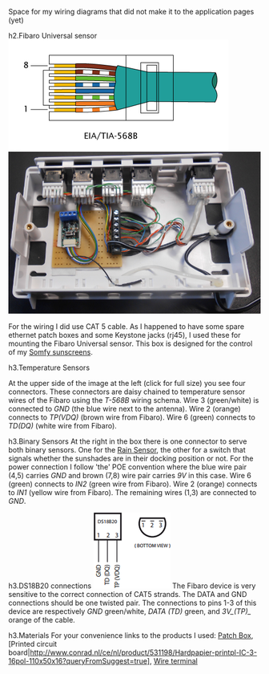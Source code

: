Space for my wiring diagrams that did not make it to the application pages (yet)

h2.Fibaro Universal sensor
![alt text](htdocs/T-568B.png)
![alt text](htdocs/WiringFUS.png)

For the wiring I did use CAT 5 cable. As I happened to have some spare ethernet patch boxes and some Keystone jacks (rj45), I used these for mounting the Fibaro Universal sensor. This box is designed for the control of my [Somfy sunscreens](http://www.openremote.org/display/~pz1/OpenRemote+2.0+How+To+-+Interface+Hydreon+RG-11+Rain+Sensor+-+Fibaro+Universal+Sensor).

h3.Temperature Sensors

At the upper side of the image at the left (click for full size) you see four connectors. These connectors are daisy chained to temperature sensor wires of the Fibaro using the *T-568B* wiring schema.
Wire 3 (green/white) is connected to *GND* (the blue wire next to the antenna). Wire 2 (orange) connects to *TP(VDQ)* (brown wire from Fibaro). Wire 6 (green) connects to *TD(DQ)* (white wire from Fibaro).

h3.Binary Sensors
At the right in the box there is one connector to serve both binary sensors. One for the [Rain Sensor](http://www.openremote.org/x/vCBdAQ), the other for a switch that signals whether the sunshades are in their docking position or not. 
For the power connection I follow 'the' POE convention where the blue wire pair (4,5) carries *GND* and brown (7,8) wire pair carries *9V* in this case. Wire 6 (green) connects to *IN2* (green wire from Fibaro). Wire 2 (orange) connects to *IN1* (yellow wire from Fibaro). The remaining wires (1,3) are connected to *GND*.

h3.DS18B20 connections
![alt text](htdocs/DS18B20.png) 
The Fibaro device is very sensitive to the correct connection of CAT5 strands. The DATA and GND connections should be one twisted pair.
The connections to pins 1-3 of this device are respectively *GND* green/white, *DATA _(TD)_* green, and *3V_(TP)_* orange of the cable.

h3.Materials
For your convenience links to the products I used: [Patch Box](http://www.conrad.nl/ce/nl/product/992982/BTR-Keystone-opbouwdoos-6-poorts-RAL-9010), [Printed circuit board|http://www.conrad.nl/ce/nl/product/531198/Hardpapier-printpl-IC-3-16pol-110x50x16?queryFromSuggest=true], [Wire terminal](http://www.conrad.nl/ce/nl/product/731961/Schroefklem-serie-AKZ500-V-Rastermaat-508-mm-Aantal-pinnen-7-Grijs-50500070134G-PTR-Inhoud-1-stuks)